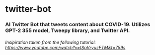 # twitter-bot

### AI Twitter Bot that tweets content about COVID-19. Utilizes GPT-2 355 model, Tweepy library, and Twitter API.
###### Insipiration taken from the following tutorial: https://www.youtube.com/watch?v=tSaVryuzFTM&t=759s
